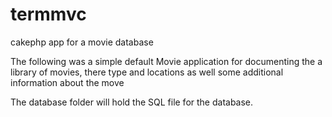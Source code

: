 # termmvc
cakephp app for a movie database

The following was a simple default Movie application for documenting the a library of movies, there type and locations as well some additional information about the move

The database folder will hold the SQL file for the database.
